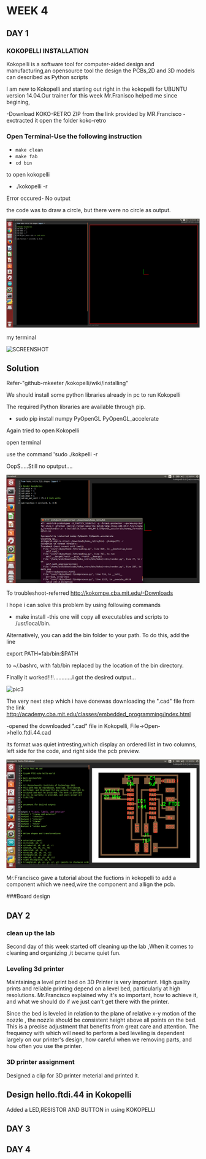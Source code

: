 # WEEK 4

## DAY 1

### KOKOPELLI INSTALLATION

Kokopelli is a software tool for computer-aided design and manufacturing,an opensource tool the design the PCBs,2D and 3D models can described as Python scripts

I am new to Kokopelli and starting out right in the kokopelli for UBUNTU version 14.04.Our trainer for this week Mr.Franisco helped me since begining,
 
-Download KOKO-RETRO ZIP from the link provided by MR.Francisco
-exctracted  it
open the folder koko-retro
### Open Terminal-Use the following instruction

* `make clean`
* `make fab`
* `cd bin`

to open  kokopelli 

* ./kokopelli -r 

Error occured- No output

the code  was to draw a circle, but there were no circle as output.

![KOKOPELLIERROR](img/error.png)

my terminal

![SCREENSHOT](img/PC1.png)

## Solution

Refer-"github-mkeeter /kokopelli/wiki/installing"

We should install some python libraries already in pc to run Kokopelli
 
The required Python libraries are available through pip.

* sudo pip install numpy PyOpenGL PyOpenGL_accelerate

Again tried to open Kokopelli 

open terminal 


use the command 'sudo ./kokpelli -r

OopS.....Still no oputput....

![koko](img/pic1.png)


To troubleshoot-referred  http://kokompe.cba.mit.edu/-Downloads

I hope i can solve this problem by using following commands

*  make install -this one  will copy all executables and scripts to /usr/local/bin.

Alternatively, you can add the bin folder to your path. To do this, add the line

export PATH=fab/bin:$PATH

to ~/.bashrc, with fab/bin replaced by the location of the bin directory. 

Finally it worked!!!!............i got the desired output...

![pic3](image/final.png)

The very next step which i have donewas downloading the ".cad" file from the link
 http://academy.cba.mit.edu/classes/embedded_programming/index.html

-opened the downloaded ".cad" file in Kokopelli,
File->Open->hello.ftdi.44.cad

its format was quiet  intresting,which display an ordered list in  two columns, left side for  the code, and  right side the pcb preview.

![pic5](img/lll.png)

Mr.Francisco gave a tutorial about the fuctions in kokopelli to add a component which we need,wire the component and allign the pcb.

###Board design 













## DAY 2
### clean up the lab
Second day of this week started off cleaning up the lab ,When it comes to cleaning and organizing ,it became quiet fun.




### Leveling 3d printer

Maintaining a level print bed on 3D Printer is very important.  High quality prints and reliable printing depend on a level bed, particularly at high resolutions. Mr.Francisco explained why it's so important, how to achieve it, and what we should do  if we just can't get there with the printer.

Since the bed is leveled in relation to the plane of relative x-y motion of the nozzle , the nozzle should be consistent height above all points on the bed. This is a precise adjustment that benefits from great care and attention. The frequency with which will need to perform a bed leveling is dependent largely on our printer's design, how careful when we removing parts, and how often you use the printer.




### 3D printer assignment

Designed a clip for 3D printer meterial and printed it.

## Design hello.ftdi.44 in Kokopelli
Added a LED,RESISTOR AND BUTTON in  using KOKOPELLI


## DAY 3
## DAY 4



